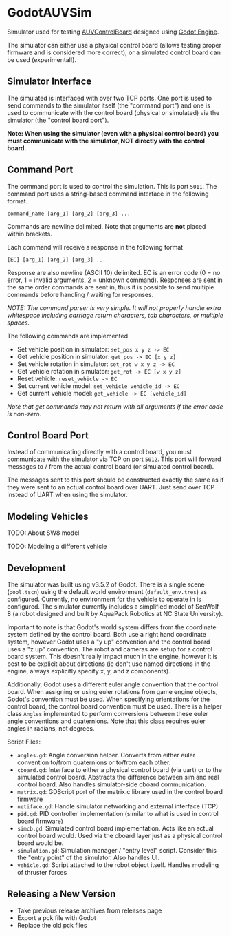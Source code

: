 # GodotAUVSim

Simulator used for testing [AUVControlBoard](https://github.com/MB3hel/AUVControlBoard) designed using [Godot Engine](https://godotengine.org/).

The simulator can either use a physical control board (allows testing proper firmware and is considered more correct), or a simulated control board can be used (experimental!).


## Simulator Interface

The simulated is interfaced with over two TCP ports. One port is used to send commands to the simulator itself (the "command port") and one is used to communicate with the control board (physical or simulated) via the simulator (the "control board port").

**Note: When using the simulator (even with a physical control board) you must communicate with the simulator, NOT directly with the control board.**


## Command Port

The command port is used to control the simulation. This is port `5011`. The command port uses a string-based command interface in the following format.

```
command_name [arg_1] [arg_2] [arg_3] ...
```

Commands are newline delimited. Note that arguments are **not** placed within brackets.

Each command will receive a response in the following format

```
[EC] [arg_1] [arg_2] [arg_3] ...
```

Response are also newline (ASCII 10) delimited. EC is an error code (0 = no error, 1 = invalid arguments, 2 = unknown command). Responses are sent in the same order commands are sent in, thus it is possible to send multiple commands before handling / waiting for responses.

*NOTE: The command parser is very simple. It will not properly handle extra whitespace including carriage return characters, tab characters, or multiple spaces.*

The following commands are implemented


- Set vehicle position in simulator: `set_pos x y z -> EC`
- Get vehicle position in simulator: `get_pos -> EC [x y z]`
- Set vehicle rotation in simulator: `set_rot w x y z -> EC`
- Get vehicle rotation in simulator: `get_rot -> EC [w x y z]`
- Reset vehicle: `reset_vehicle -> EC`
- Set current vehicle model: `set_vehicle vehicle_id -> EC`
- Get current vehicle model: `get_vehicle -> EC [vehicle_id]`


*Note that get commands may not return with all arguments if the error code is non-zero*.


## Control Board Port

Instead of communicating directly with a control board, you must communicate with the simulator via TCP on port `5012`. This port will forward messages to / from the actual control board (or simulated control board).

The messages sent to this port should be constructed exactly the same as if they were sent to an actual control board over UART. Just send over TCP instead of UART when using the simulator.



## Modeling Vehicles

TODO: About SW8 model

TODO: Modeling a different vehicle


## Development

The simulator was built using v3.5.2 of Godot. There is a single scene (`pool.tscn`) using the default world environment (`default_env.tres`) as configured. Currently, no environment for the vehicle to operate in is configured. The simulator currently includes a simplified model of SeaWolf 8 (a robot designed and built by AquaPack Robotics at NC State University).

Important to note is that Godot's world system differs from the coordinate system defined by the control board. Both use a right hand coordinate system, however Godot uses a "y up" convention and the control board uses a "z up" convention. The robot and cameras are setup for a control board system. This doesn't really impact much in the engine, however it is best to be explicit about directions (ie don't use named directions in the engine, always explicitly specify x, y, and z components).

Additionally, Godot uses a different euler angle convention that the control board. When assigning or using euler rotations from game engine objects, Godot's convention must be used. When specifying orientations for the control board, the control board convention must be used. There is a helper class `Angles` implemented to perform conversions between these euler angle conventions and quaternions. Note that this class requires euler angles in radians, not degrees.

Script Files:

- `angles.gd`: Angle conversion helper. Converts from either euler convention to/from quaternions or to/from each other.
- `cboard.gd`: Interface to either a physical control board (via uart) or to the simulated control board. Abstracts the difference between sim and real control board. Also handles simulator-side cboard communication.
- `matrix.gd`: GDScript port of the matrix.c library used in the control board firmware
- `netiface.gd`: Handle simulator networking and external interface (TCP)
- `pid.gd`: PID controller implementation (similar to what is used in control board firmware)
- `simcb.gd`: Simulated control board implementation. Acts like an actual control board would. Used via the cboard layer just as a physical control board would be.
- `simulation.gd`: Simulation manager / "entry level" script. Consider this the "entry point" of the simulator. Also handles UI.
- `vehicle.gd`: Script attached to the robot object itself. Handles modeling of thruster forces


## Releasing a New Version

- Take previous release archives from releases page
- Export a pck file with Godot
- Replace the old pck files
